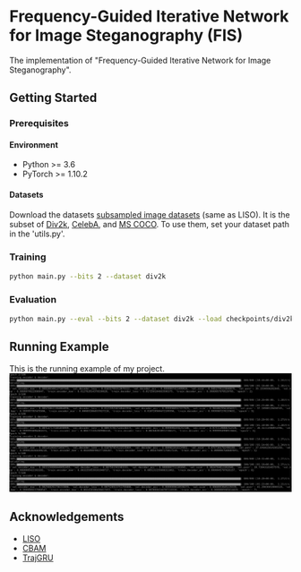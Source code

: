 # Frequency-Guided Iterative Network for Image Steganography (FIS)

The implementation of "Frequency-Guided Iterative Network for Image Steganography".



## Getting Started

### Prerequisites
#### Environment
- Python >= 3.6
- PyTorch >= 1.10.2
#### Datasets
Download the datasets [subsampled image datasets](https://drive.google.com/file/d/1ai9D3Z0lcdEnRX24pUL_XfuFSjWtbh5K) (same as LISO). It is the subset of [Div2k](https://data.vision.ee.ethz.ch/cvl/DIV2K/), [CelebA](https://mmlab.ie.cuhk.edu.hk/projects/CelebA.html), and [MS COCO](https://cocodataset.org). To use them, set your dataset path in the 'utils.py'.

### Training
```bash
python main.py --bits 2 --dataset div2k
```

### Evaluation
```bash
python main.py --eval --bits 2 --dataset div2k --load checkpoints/div2k/2_bits.steg
```


## Running Example
This is the running example of my project.
![example.png](example.png)


## Acknowledgements
- [LISO](https://github.com/cxy1997/LISO)
- [CBAM](https://github.com/Jongchan/attention-module)
- [TrajGRU](https://github.com/FunnyEngineer/TrajGRU)
